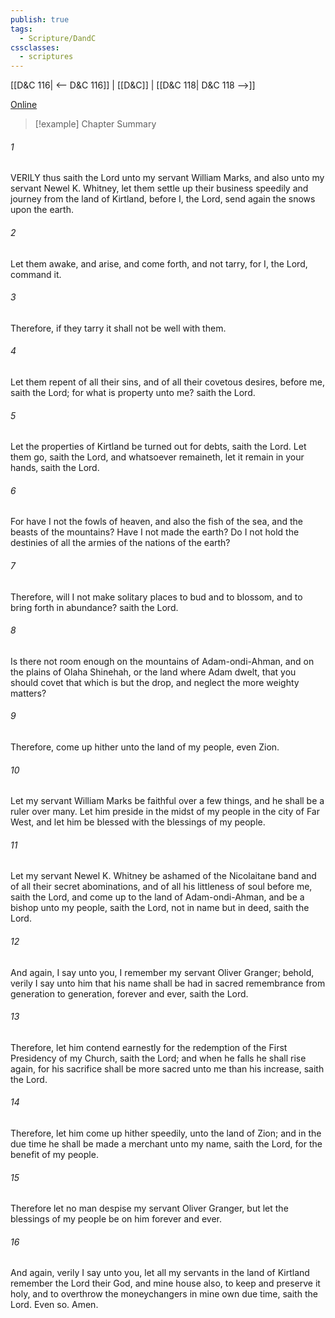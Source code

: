 ```yaml
---
publish: true
tags:
  - Scripture/DandC
cssclasses:
  - scriptures
---
```

[[D&C 116| <-- D&C 116]] | [[D&C]] | [[D&C 118| D&C 118 -->]]

[Online](https://churchofjesuschrist.org/study/scriptures/dc-testament/dc/117?lang=eng)

>[!example] Chapter Summary
>
###### 1
VERILY thus saith the Lord unto my servant William Marks, and also unto my servant Newel K. Whitney, let them settle up their business speedily and journey from the land of Kirtland, before I, the Lord, send again the snows upon the earth.
###### 2
Let them awake, and arise, and come forth, and not tarry, for I, the Lord, command it.
###### 3
Therefore, if they tarry it shall not be well with them.
###### 4
Let them repent of all their sins, and of all their covetous desires, before me, saith the Lord; for what is property unto me? saith the Lord.
###### 5
Let the properties of Kirtland be turned out for debts, saith the Lord. Let them go, saith the Lord, and whatsoever remaineth, let it remain in your hands, saith the Lord.
###### 6
For have I not the fowls of heaven, and also the fish of the sea, and the beasts of the mountains? Have I not made the earth? Do I not hold the destinies of all the armies of the nations of the earth?
###### 7
Therefore, will I not make solitary places to bud and to blossom, and to bring forth in abundance? saith the Lord.
###### 8
Is there not room enough on the mountains of Adam-ondi-Ahman, and on the plains of Olaha Shinehah, or the land where Adam dwelt, that you should covet that which is but the drop, and neglect the more weighty matters?
###### 9
Therefore, come up hither unto the land of my people, even Zion.
###### 10
Let my servant William Marks be faithful over a few things, and he shall be a ruler over many. Let him preside in the midst of my people in the city of Far West, and let him be blessed with the blessings of my people.
###### 11
Let my servant Newel K. Whitney be ashamed of the Nicolaitane band and of all their secret abominations, and of all his littleness of soul before me, saith the Lord, and come up to the land of Adam-ondi-Ahman, and be a bishop unto my people, saith the Lord, not in name but in deed, saith the Lord.
###### 12
And again, I say unto you, I remember my servant Oliver Granger; behold, verily I say unto him that his name shall be had in sacred remembrance from generation to generation, forever and ever, saith the Lord.
###### 13
Therefore, let him contend earnestly for the redemption of the First Presidency of my Church, saith the Lord; and when he falls he shall rise again, for his sacrifice shall be more sacred unto me than his increase, saith the Lord.
###### 14
Therefore, let him come up hither speedily, unto the land of Zion; and in the due time he shall be made a merchant unto my name, saith the Lord, for the benefit of my people.
###### 15
Therefore let no man despise my servant Oliver Granger, but let the blessings of my people be on him forever and ever.
###### 16
And again, verily I say unto you, let all my servants in the land of Kirtland remember the Lord their God, and mine house also, to keep and preserve it holy, and to overthrow the moneychangers in mine own due time, saith the Lord. Even so. Amen.




